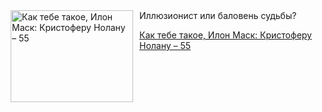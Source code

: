 <!--2025-07-30 19:19:31-->
<div class="yb">
  <div class="rss kino_teatr"><a href="https://www.kino-teatr.ru/blog/y2025/7-30/1406/" title="Как тебе такое, Илон Маск: Кристоферу Нолану – 55"><img src="https://www.kino-teatr.ru/blog/6/0/1406/poster.jpg" width="196" height="147" align="left" hspace="5" style="margin: 0px 10px 0px 5px" alt="Как тебе такое, Илон Маск: Кристоферу Нолану – 55"/></a>Иллюзионист или баловень судьбы? <p class="titl"><a href="https://www.kino-teatr.ru/blog/y2025/7-30/1406/">Как тебе такое, Илон Маск: Кристоферу Нолану – 55</a></p></div>
</div>
